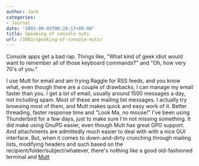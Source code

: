 ```yaml
---
author: Jack
categories:
- Journal
date: "2003-09-03T00:20:17+00:00"
title: Speaking of console nuts
url: /2003/speaking-of-console-nuts/
---
```


Console apps get a bad rap. Things like, "What kind of geek idiot would want to remember all of those keyboard commands?" and "Oh, how very 70's of you."

I use Mutt for email and am trying Raggle for RSS feeds, and you know what, even though there are a couple of drawbacks, I can manage my email faster than you. I get a _lot_ of email, usually around 1500 messages a day, not including spam. Most of these are mailing list messages. I actually try browsing most of them, and Mutt makes quick and easy work of it. Better threading, faster response time and "Look Ma, no mouse!" I've been using Thunderbird for a few days, just to make sure I'm not missing something. It did make using GnuPG easier, even though Mutt has great GPG support. And attachments are admittedly much easier to deal with with a nice GUI interface. But, when it comes to down-and-dirty crunching through mailing lists, modifying headers and such based on the recipient/folder/subject/whatever, there's nothing like a good old-fashioned terminal and [Mutt][1]

 [1]: http://www.mutt.org/
